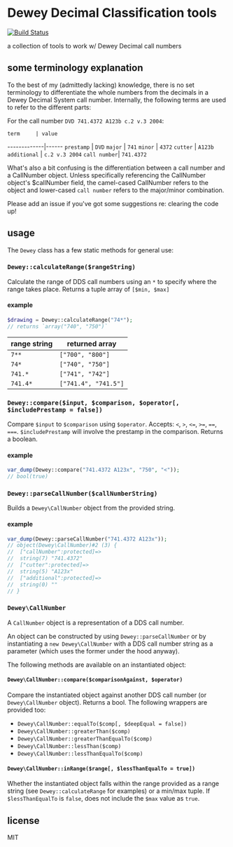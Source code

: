 # Dewey Decimal Classification tools #

[![Build Status](https://travis-ci.org/malantonio/dewey.svg?branch=travis-support)](https://travis-ci.org/malantonio/dewey)

a collection of tools to work w/ Dewey Decimal call numbers

## some terminology explanation ##

To the best of my (admittedly lacking) knowledge, there is no set terminology to differentiate the whole numbers from the decimals in a Dewey Decimal System call number. Internally, the following terms are used to refer to the different parts:

For the call number `DVD 741.4372 A123b c.2 v.3 2004`:

    term     | value
-------------|------
`prestamp`   | `DVD`
`major`      | `741`
`minor`      | `4372`
`cutter`     | `A123b`
`additional` | `c.2 v.3 2004`
`call number`| `741.4372`

What's also a bit confusing is the differentiation between a call number and a CallNumber object. Unless specifically referencing the CallNumber object's $callNumber field, the camel-cased CallNumber refers to the object and lower-cased `call number` refers to the major/minor combination.

Please add an issue if you've got some suggestions re: clearing the code up!

## usage ##

The `Dewey` class has a few static methods for general use:

### `Dewey::calculateRange($rangeString)` ###

Calculate the range of DDS call numbers using an `*` to specify where the range takes place.
Returns a tuple array of `[$min, $max]`

#### example ####

```php
$drawing = Dewey::calculateRange("74*");
// returns `array("740", "750")`
```

range string | returned array
-------------|---------------
`7**`        | `["700", "800"]`
`74*`        | `["740", "750"]`
`741.*`      | `["741", "742"]`
`741.4*`     | `["741.4", "741.5"]`

### `Dewey::compare($input, $comparison, $operator[, $includePrestamp = false])` ###

Compare `$input` to `$comparison` using `$operator`. Accepts: `<`, `>`, `<=`, `>=`, `==`, `===`. `$includePrestamp` will involve the prestamp in the comparison. Returns a boolean.

#### example ####

```php
var_dump(Dewey::compare("741.4372 A123x", "750", "<"));
// bool(true)
```

### `Dewey::parseCallNumber($callNumberString)` ###

Builds a `Dewey\CallNumber` object from the provided string.

#### example ####

```php
var_dump(Dewey::parseCallNumber("741.4372 A123x"));
// object(Dewey\CallNumber)#2 (3) {
//  ["callNumber":protected]=>
//  string(7) "741.4372"
//  ["cutter":protected]=>
//  string(5) "A123x"
//  ["additional":protected]=>
//  string(0) ""
// }
```

### `Dewey\CallNumber` ###

A `CallNumber` object is a representation of a DDS call number.

An object can be constructed by using `Dewey::parseCallNumber` or by instantiating a `new Dewey\CallNumber` with a DDS call number string as a parameter (which uses the former under the hood anyway).

The following methods are available on an instantiated object:

#### `Dewey\CallNumber::compare($comparisonAgainst, $operator)` ####

Compare the instantiated object against another DDS call number (or `Dewey\CallNumber` object). Returns a bool. The following wrappers are provided too:

* `Dewey\CallNumber::equalTo($comp[, $deepEqual = false])`
* `Dewey\CallNumber::greaterThan($comp)`
* `Dewey\CallNumber::greaterThanEqualTo($comp)`
* `Dewey\CallNumber::lessThan($comp)`
* `Dewey\CallNumber::lessThanEqualTo($comp)`

#### `Dewey\CallNumber::inRange($range[, $lessThanEqualTo = true])` ####

Whether the instantiated object falls within the range provided as a range string (see `Dewey::calculateRange` for examples) or a min/max tuple. If `$lessThanEqualTo` is `false`, does not include the `$max` value as `true`.

## license ##

MIT
